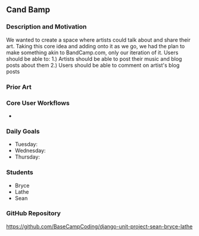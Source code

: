 ## Cand Bamp

### Description and Motivation
We wanted to create a space where artists could talk about and share their art. Taking this core idea and adding onto it as we go, we had the plan to make something akin to BandCamp.com, only our iteration of it. Users should be able to:
    1.) Artists should be able to post their music and blog posts about them
    2.) Users should be able to comment on artist's blog posts
    

### Prior Art


### Core User Workflows
- 

### Daily Goals
 - Tuesday:
 - Wednesday:
 - Thursday: 

### Students
- Bryce
- Lathe 
- Sean

### GitHub Repository
https://github.com/BaseCampCoding/django-unit-project-sean-bryce-lathe
